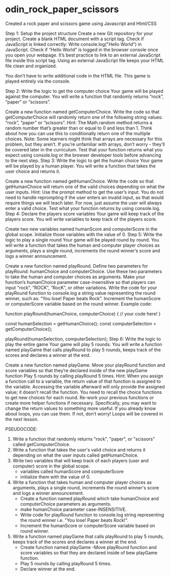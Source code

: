 # odin_rock_paper_scissors
Created a rock paper and scissors game using Javascript and Html/CSS

Step 1: Setup the project structure
Create a new Git repository for your project.
Create a blank HTML document with a script tag.
Check if JavaScript is linked correctly:
Write console.log("Hello World") in JavaScript.
Check if “Hello World” is logged in the browser console once you open your webpage.
It’s best practice to link to an external JavaScript file inside this script tag. Using an external JavaScript file keeps your HTML file clean and organized.


You don’t have to write additional code in the HTML file. This game is played entirely via the console.


Step 2: Write the logic to get the computer choice
Your game will be played against the computer. You will write a function that randomly returns “rock”, “paper” or “scissors”.

Create a new function named getComputerChoice.
Write the code so that getComputerChoice will randomly return one of the following string values: “rock”, “paper” or “scissors”.
Hint: The Math.random method returns a random number that’s greater than or equal to 0 and less than 1. Think about how you can use this to conditionally return one of the multiple choices.
Note: Some learners might think that arrays are necessary for this problem, but they aren’t. If you’re unfamiliar with arrays, don’t worry - they’ll be covered later in the curriculum.
Test that your function returns what you expect using console.log or the browser developer tools before advancing to the next step.
Step 3: Write the logic to get the human choice
Your game will be played by a human player. You will write a function that takes the user choice and returns it.

Create a new function named getHumanChoice.
Write the code so that getHumanChoice will return one of the valid choices depending on what the user inputs.
Hint: Use the prompt method to get the user’s input.
You do not need to handle reprompting if the user enters an invalid input, as that would require things we will teach later. For now, just assume the user will always enter a valid choice.
Test what your function returns by using console.log.
Step 4: Declare the players score variables
Your game will keep track of the players score. You will write variables to keep track of the players score.

Create two new variables named humanScore and computerScore in the global scope.
Initialize those variables with the value of 0.
Step 5: Write the logic to play a single round
Your game will be played round by round. You will write a function that takes the human and computer player choices as arguments, plays a single round, increments the round winner’s score and logs a winner announcement.

Create a new function named playRound.
Define two parameters for playRound: humanChoice and computerChoice. Use these two parameters to take the human and computer choices as arguments.
Make your function’s humanChoice parameter case-insensitive so that players can input “rock”, “ROCK”, “RocK”, or other variations.
Write the code for your playRound function to console.log a string value representing the round winner, such as: “You lose! Paper beats Rock”.
Increment the humanScore or computerScore variable based on the round winner.
Example code:

function playRound(humanChoice, computerChoice) {
  // your code here!
}

const humanSelection = getHumanChoice();
const computerSelection = getComputerChoice();

playRound(humanSelection, computerSelection);
Step 6: Write the logic to play the entire game
Your game will play 5 rounds. You will write a function named playGame that calls playRound to play 5 rounds, keeps track of the scores and declares a winner at the end.

Create a new function named playGame.
Move your playRound function and score variables so that they’re declared inside of the new playGame function
Play 5 rounds by calling playRound 5 times.
Hint: When you assign a function call to a variable, the return value of that function is assigned to the variable. Accessing the variable afterward will only provide the assigned value; it doesn’t recall the function. You need to recall the choice functions to get new choices for each round.
Re-work your previous functions or create more helper functions if necessary. Specifically, you may want to change the return values to something more useful.
If you already know about loops, you can use them. If not, don’t worry! Loops will be covered in the next lesson.


PSEUDOCODE:

1. Write a function that randomly returns "rock", "paper", or "scissors" called getComputerChoice.
2. Write a function that takes the user's valid choice and returns it depending on what the user inputs called getHumanChoice.
3. Write two variables that will keep track of each players (user and computer) score in the global scope.
    - variables called humanScore and computerScore
    - initialize them with the value of 0.
4. Write a function that takes human and computer player choices as arguments, plays a single round, increments the round winner's score and logs a winner announcement.
    - Create a function named playRound which take humanChoice and computerChoice parameters as arguments.
    - make humanChoice parameter case-INSENSITIVE.
    - Write code for playRound function to console.log string representing the round winner i.e. "You lose! Paper beats Rock!".
    - Increment the humanScore or computerScore variable based on round winner.
5. Write a function named playGame that calls playRound to play 5 rounds, keeps track of the scores and declares a winner at the end. 
    - Create function named playGame
    -Move playRound function and score variables so that they are declared inside of bew playGame function.
    - Play 5 rounds by calling playRound 5 times. 
    - Declare winner at the end.